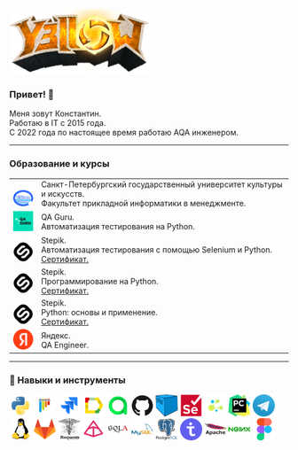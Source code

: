<img width="50%" src="images/y3ll0w_logo.png">

### Привет! 👋
Меня зовут Константин.</br>Работаю в IT с 2015 года.</br>С 2022 года по настоящее время работаю AQA инженером.

---

### Образование и курсы

<table width="100%" border='0'>
    <tr><td width="10%" valign="bottom"><img src="images/spbguki_logo.jpg"></td><td valign="middle">Санкт-Петербургский государственный университет культуры и искусств.</br>Факультет прикладной информатики в менеджменте.</td></tr>
    <tr><td width="10%" valign="bottom"><img src="images/qa_guru_logo.svg"></td><td valign="middle">QA Guru.</br>Автоматизация тестирования на Python.</td></tr>
    <tr><td width="10%" valign="bottom"><img src="images/stepik_logo.png"></td><td valign="middle">Stepik.</br>Автоматизация тестирования с помощью Selenium и Python.</br><a target="_blank" href="https://stepik.org/cert/2005306">Сертификат.</a></td></tr>
    <tr><td width="10%" valign="bottom"><img src="images/stepik_logo.png"></td><td valign="middle">Stepik.</br>Программирование на Python.</br><a target="_blank" href="https://stepik.org/cert/1935035">Сертификат.</a></td></tr>
    <tr><td width="10%" valign="bottom"><img src="images/stepik_logo.png"></td><td valign="middle">Stepik.</br>Python: основы и применение.</br><a target="_blank" href="https://stepik.org/cert/1988994">Сертификат.</a></td></tr>
    <tr><td width="10%" valign="bottom"><img src="images/yandex_logo.png"></td><td valign="middle">Яндекс.</br>QA Engineer.</td></tr>
</table>

---

### :hammer: Навыки и инструменты

<img title="Python" src="images/python-original.svg" height="40" width="40"/> <img title="Pytest" src="images/pytest-original.svg" height="40" width="40"/> <img title="Jira" src="images/jira-original.svg" height="40" width="40"/> <img title="Allure Report" src="images/Allure_Report.png" height="40" width="40"/> <img title="Allure TestOps" src="images/AllureTestOps.png" height="40" width="40"/> <img title="GitHub" src="images/github-original.svg" height="40" width="40"/> <img title="Selenoid" src="images/selenoid.png" height="40" width="40"/> <img title="Selenium" src="images/selenium-original.svg" height="40" width="40"/> <img title="Selene" src="images/selene.png" height="40" width="40"/> <img title="Pycharm" src="images/pycharm.png" height="40" width="40"/> <img title="Telegram" src="images/tg.png" height="40" width="40"/> <img title="Linux" src="images/linux-original.svg" height="40" width="40"/> <img title="GitLab" src="images/gitlab-original.svg" height="40" width="40"/> <img title="Request Python" src="images/Requests_Python_Logo.png" height="40" width="40"/> <img title="Pydentic Python" src="images/pydantic.png" height="40" width="40"/> <img title="SQLAlchemy" src="images/sqlalchemy-original.svg" height="40" width="40"/> <img title="MySQL" src="images/mysql-original-wordmark.svg" height="40" width="40"/> <img title="PostgreSQL" src="images/postgresql-original-wordmark.svg" height="40" width="40"/> <img title="TestIT" src="images/testit_logo_icon.png" height="40" width="40"/> <img title="Apache" src="images/apache-original-wordmark.svg" height="40" width="40"/> <img title="Nginx" src="images/nginx-original.svg" height="40" width="40"/> <img title="Figma" src="images/figma-original.svg" height="40" width="40"/>